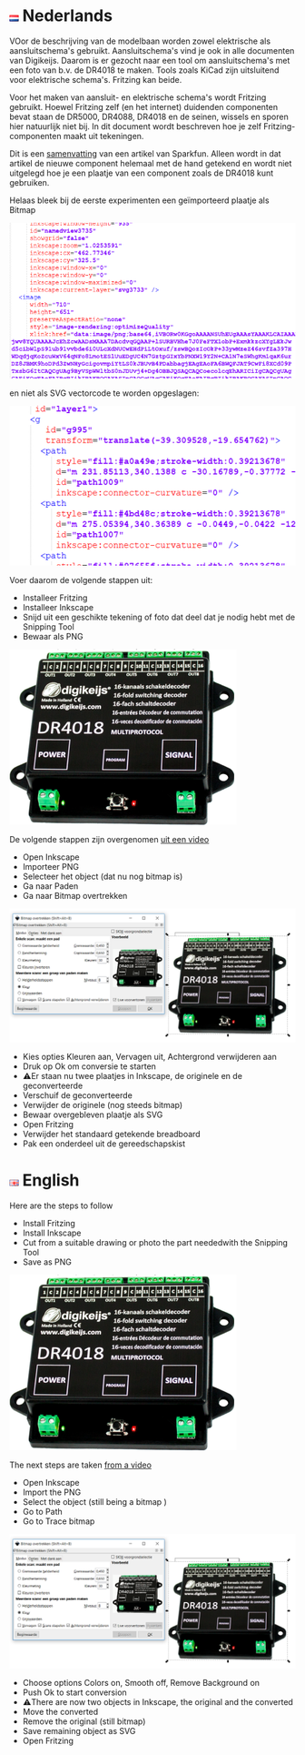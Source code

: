 # ![Nederlandse vlag](../images/nl.gif) Nederlands
VOor de beschrijving van de modelbaan worden zowel elektrische als aansluitschema's gebruikt. Aansluitschema's vind je ook in alle documenten van Digikeijs. Daarom is er gezocht naar een tool om aansluitschema's met een foto van b.v. de DR4018 te maken. Tools zoals KiCad zijn uitsluitend voor elektrische schema's. Fritzing kan beide.

Voor het maken van aansluit- en elektrische schema's wordt Fritzing gebruikt. Hoewel Fritzing zelf (en het internet) duidenden componenten bevat staan de DR5000, DR4088, DR4018 en de seinen, wissels en sporen hier natuurlijk niet bij. In dit document wordt beschreven hoe je zelf Fritzing-componenten maakt uit tekeningen.

Dit is een [samenvatting](https://learn.sparkfun.com/tutorials/make-your-own-fritzing-parts/all) van een artikel van Sparkfun. Alleen wordt in dat artikel de nieuwe component helemaal met de hand getekend en wordt niet uitgelegd hoe je een plaatje van een component zoals de DR4018 kunt gebruiken.

Helaas bleek bij de eerste experimenten een geïmporteerd plaatje als Bitmap

![TraceBitmap](./images/PictureAsSVGbitmap.PNG)

en niet als SVG vectorcode te worden opgeslagen:

![TraceBitmap](./images/PictureAsSVGvectors.PNG)

Voer daarom de volgende stappen uit:

* Installeer Fritzing
* Installeer Inkscape
* Snijd uit een geschikte tekening of foto dat deel dat je nodig hebt met de Snipping Tool
* Bewaar als PNG

![TraceBitmap](./images/DR4018tilted.PNG)

De volgende stappen zijn overgenomen [uit een video](https://www.youtube.com/watch?v=KRkx8kjmXZw)
* Open Inkscape
* Importeer PNG
* Selecteer het object (dat nu nog bitmap is)
* Ga naar Paden
* Ga naar Bitmap overtrekken

![TraceBitmap](./images/TraceBitmap.PNG)

* Kies opties Kleuren aan, Vervagen uit, Achtergrond verwijderen aan
* Druk op Ok om conversie te starten
* ⚠️Er staan nu twee plaatjes in Inkscape, de originele en de geconverteerde
* Verschuif de geconverteerde
* Verwijder de originele (nog steeds bitmap)
* Bewaar overgebleven plaatje als SVG
* Open Fritzing
* Verwijder het standaard getekende breadboard
* Pak een onderdeel uit de gereedschapskist



# ![English flag](../images/gb.gif) English


Here are the steps to follow

* Install Fritzing
* Install Inkscape
* Cut from a suitable drawing or photo the part neededwith the Snipping Tool
* Save as PNG

![TraceBitmap](./images/DR4018tilted.PNG)

The next steps are taken [from a video](https://www.youtube.com/watch?v=KRkx8kjmXZw)
* Open Inkscape
* Import the PNG
* Select the object (still being a bitmap )
* Go to Path
* Go to Trace bitmap

![TraceBitmap](./images/TraceBitmap.PNG)

* Choose options Colors on, Smooth off, Remove Background on
* Push Ok to start conversion
* ⚠️There are now two objects in Inkscape, the original and the converted
* Move the converted
* Remove the original (still bitmap)
* Save remaining object as SVG
* Open Fritzing
